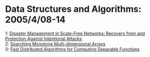 # Data Structures and Algorithms: 2005/4/08-14  
1: [Disaster Management in Scale-Free Networks: Recovery from and Protection  Against Intentional Attacks](https://doi.org/10.48550/arXiv.cond-mat/0504185)  
2: [Searching Monotone Multi-dimensional Arrays](https://doi.org/10.48550/arXiv.cs/0504026)  
3: [Fast Distributed Algorithms for Computing Separable Functions](https://doi.org/10.48550/arXiv.cs/0504029)  